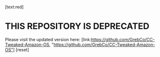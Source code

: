 [text:red]
# THIS REPOSITORY IS DEPRECATED

Please visit the updated version here:
[link:https://github.com/GrebCo/CC-Tweaked-Amazon-OS, "https://github.com/GrebCo/CC-Tweaked-Amazon-OS"]
[reset]
